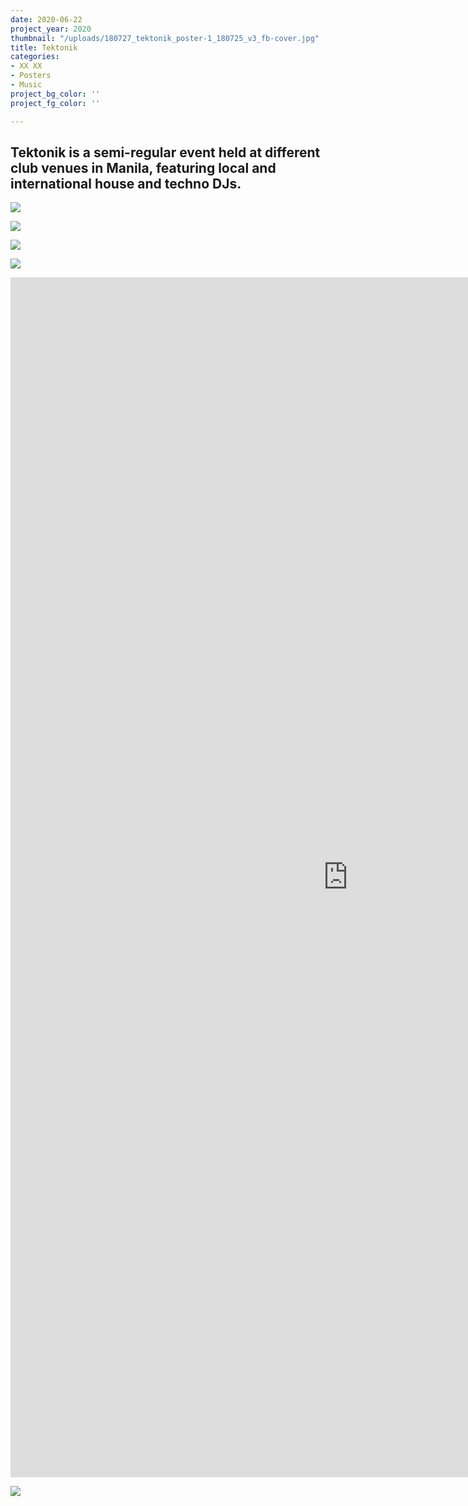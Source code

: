 ```yaml
---
date: 2020-06-22
project_year: 2020
thumbnail: "/uploads/180727_tektonik_poster-1_180725_v3_fb-cover.jpg"
title: Tektonik
categories:
- XX XX
- Posters
- Music
project_bg_color: ''
project_fg_color: ''

---
```

## Tektonik is a semi-regular event held at different club venues in Manila, featuring local and international house and techno DJs.

<div class="gallery">

![](/uploads/180727_tektonik_poster-1_180725_v3_story.jpg)

![](/uploads/180615_tektonik_poster-2_180606_v2_story.jpg)

![](/uploads/tkt_clara3000_poster_02_181013_v4_story.jpg)

![](/uploads/180824_tektonik_poster-1_180821_v8_story.jpg)

</div>

<iframe src="https://player.vimeo.com/video/431326564" width="1080" height="1920" frameborder="0" allow="autoplay; fullscreen" allowfullscreen></iframe>

![](/uploads/180413_tektonik_poster-2_180412_v4_fb.jpg)